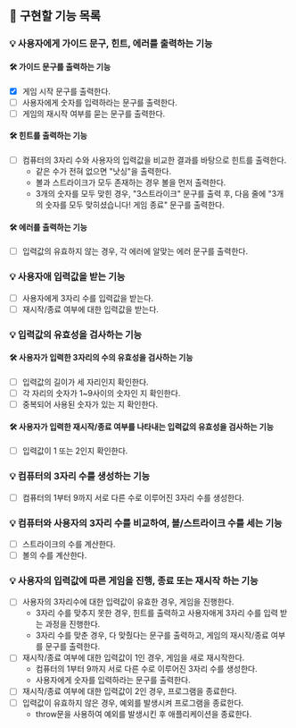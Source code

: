 ## 🚀 구현할 기능 목록

### 💡 사용자에게 가이드 문구, 힌트, 에러를 출력하는 기능

#### 🛠 가이드 문구를 출력하는 기능

- [x] 게임 시작 문구를 출력한다.
- [ ] 사용자에게 숫자를 입력하라는 문구를 출력한다.
- [ ] 게임의 재시작 여부를 묻는 문구를 출력한다.

#### 🛠 힌트를 출력하는 기능

- [ ] 컴퓨터의 3자리 수와 사용자의 입력값을 비교한 결과를 바탕으로 힌트를 출력한다.
  - 같은 수가 전혀 없으면 "낫싱"을 출력한다.
  - 볼과 스트라이크가 모두 존재하는 경우 볼을 먼저 출력한다.
  - 3개의 숫자를 모두 맞힌 경우, "3스트라이크" 문구를 출력 후, 다음 줄에 "3개의 숫자를 모두 맞히셨습니다! 게임 종료" 문구를 출력한다.

#### 🛠 에러를 출력하는 기능

- [ ] 입력값의 유효하지 않는 경우, 각 에러에 알맞는 에러 문구를 출력한다.

### 💡 사용자애 입력값을 받는 기능

- [ ] 사용자에게 3자리 수를 입력값을 받는다.
- [ ] 재시작/종료 여부에 대한 입력값을 받는다.

### 💡 입력값의 유효성을 검사하는 기능

#### 🛠 사용자가 입력한 3자리의 수의 유효성을 검사하는 기능

- [ ] 입력값의 길이가 세 자리인지 확인한다.
- [ ] 각 자리의 숫자가 1~9사이의 숫자인 지 확인한다.
- [ ] 중복되어 사용된 숫자가 있는 지 확인한다.

#### 🛠 사용자가 입력한 재시작/종료 여부를 나타내는 입력값의 유효성을 검사하는 기능

- [ ] 입력값이 1 또는 2인지 확인한다.

### 💡 컴퓨터의 3자리 수를 생성하는 기능

- [ ] 컴퓨터의 1부터 9까지 서로 다른 수로 이루어진 3자리 수를 생성한다.

### 💡 컴퓨터와 사용자의 3자리 수를 비교하여, 볼/스트라이크 수를 세는 기능

- [ ] 스트라이크의 수를 계산한다.
- [ ] 볼의 수를 계산한다.

### 💡 사용자의 입력값에 따른 게임을 진행, 종료 또는 재시작 하는 기능

- [ ] 사용자의 3자리수에 대한 입력값이 유효한 경우, 게임을 진행한다.
  - 3자리 수를 맞추지 못한 경우, 힌트를 출력하고 사용자애게 3자리 수를 입력 받는 과정을 진행한다.
  - 3자리 수를 맞춘 경우, 다 맞췄다는 문구를 출력하고, 게임의 재시작/종료 여부를 문구를 출력한다.
- [ ] 재시작/종료 여부에 대한 입력값이 1인 경우, 게임을 새로 재시작한다.
  - 컴퓨터의 1부터 9까지 서로 다른 수로 이루어진 3자리 수를 생성한다.
  - 사용자에게 숫자를 입력하라는 문구를 출력한다.
- [ ] 재시작/종료 여부에 대한 입력값이 2인 경우, 프로그램을 종료한다.
- [ ] 입력값이 유효하지 않은 경우, 예외를 발생시켜 프로그램을 종료한다.
  - throw문을 사용하여 예외를 발생시킨 후 애플리케이션을 종료한다.
